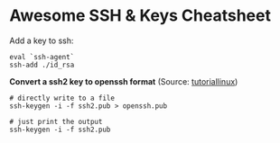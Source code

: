 # Awesome SSH & Keys Cheatsheet

Add a key to ssh:

```
eval `ssh-agent`
ssh-add ./id_rsa
```

**Convert a ssh2 key to openssh format** (Source: [tutoriallinux](https://tutorialinux.com/convert-ssh2-openssh/))

```
# directly write to a file
ssh-keygen -i -f ssh2.pub > openssh.pub

# just print the output
ssh-keygen -i -f ssh2.pub
```
